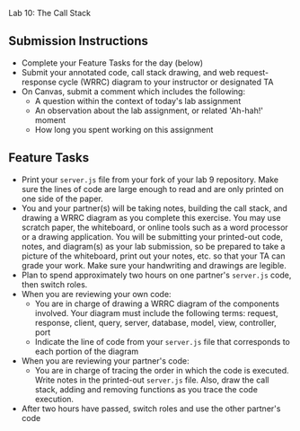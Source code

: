 Lab 10: The Call Stack

## Submission Instructions

- Complete your Feature Tasks for the day (below)
- Submit your annotated code, call stack drawing, and web request-response cycle (WRRC) diagram to your instructor or designated TA
- On Canvas, submit a comment which includes the following:
  - A question within the context of today's lab assignment
  - An observation about the lab assignment, or related 'Ah-hah!' moment
  - How long you spent working on this assignment

## Feature Tasks

- Print your `server.js` file from your fork of your lab 9 repository. Make sure the lines of code are large enough to read and are only printed on one side of the paper. 
- You and your partner(s) will be taking notes, building the call stack, and drawing a WRRC diagram as you complete this exercise. You may use scratch paper, the whiteboard, or online tools such as a word processor or a drawing application. You will be submitting your printed-out code, notes, and diagram(s) as your lab submission, so be prepared to take a picture of the whiteboard, print out your notes, etc. so that your TA can grade your work. Make sure your handwriting and drawings are legible.
- Plan to spend approximately two hours on one partner's `server.js` code, then switch roles.
- When you are reviewing your own code:
  - You are in charge of drawing a WRRC diagram of the components involved. Your diagram must include the following terms: request, response, client, query, server, database, model, view, controller, port
  - Indicate the line of code from your `server.js` file that corresponds to each portion of the diagram
- When you are reviewing your partner's code:
  - You are in charge of tracing the order in which the code is executed. Write notes in the printed-out `server.js` file. Also, draw the call stack, adding and removing functions as you trace the code execution.
- After two hours have passed, switch roles and use the other partner's code
